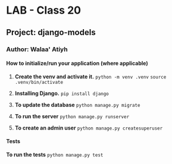 # LAB - Class 20

## Project: django-models

### Author: Walaa' Atiyh

#### How to initialize/run your application (where applicable)
1. **Create the venv and activate it.**
    `python -m venv .venv`
    `source .venv/bin/activate`

2. **Installing Django.**
    `pip install django`

3. **To update the database**
    `python manage.py migrate`

4. **To run the server**
    `python manage.py runserver`

5. **To create an admin user**
    `python manage.py createsuperuser`

#### Tests
**To run the tests**
    `python manage.py test`